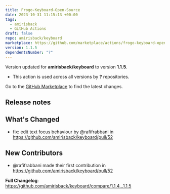 ```yaml
---
title: Frogo-Keyboard-Open-Source
date: 2023-10-31 11:15:13 +00:00
tags:
  - amirisback
  - GitHub Actions
draft: false
repo: amirisback/keyboard
marketplace: https://github.com/marketplace/actions/frogo-keyboard-open-source
version: 1.1.5
dependentsNumber: "?"
---
```



Version updated for **amirisback/keyboard** to version **1.1.5**.
- This action is used across all versions by **?** repositories.

Go to the [GitHub Marketplace](https://github.com/marketplace/actions/frogo-keyboard-open-source) to find the latest changes.

## Release notes

## What's Changed
* fix: edit text focus behaviour by @rafifrabbani in https://github.com/amirisback/keyboard/pull/52

## New Contributors
* @rafifrabbani made their first contribution in https://github.com/amirisback/keyboard/pull/52

**Full Changelog**: https://github.com/amirisback/keyboard/compare/1.1.4...1.1.5
